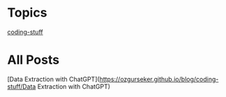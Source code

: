 # Topics 

[coding-stuff](https://ozgurseker.github.io/blog/./coding-stuff) 
 
# All Posts 
 
[Data Extraction with ChatGPT](https://ozgurseker.github.io/blog/coding-stuff/Data Extraction with ChatGPT) 
